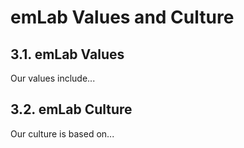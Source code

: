 # emLab Values and Culture

## 3.1. emLab Values
Our values include...

## 3.2. emLab Culture
Our culture is based on...
